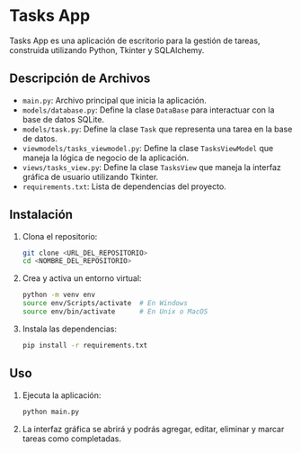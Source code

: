# Tasks App

Tasks App es una aplicación de escritorio para la gestión de tareas, construida utilizando Python, Tkinter y SQLAlchemy.

## Descripción de Archivos

- `main.py`: Archivo principal que inicia la aplicación.
- `models/database.py`: Define la clase `DataBase` para interactuar con la base de datos SQLite.
- `models/task.py`: Define la clase `Task` que representa una tarea en la base de datos.
- `viewmodels/tasks_viewmodel.py`: Define la clase `TasksViewModel` que maneja la lógica de negocio de la aplicación.
- `views/tasks_view.py`: Define la clase `TasksView` que maneja la interfaz gráfica de usuario utilizando Tkinter.
- `requirements.txt`: Lista de dependencias del proyecto.


## Instalación

1. Clona el repositorio:
    ```sh
    git clone <URL_DEL_REPOSITORIO>
    cd <NOMBRE_DEL_REPOSITORIO>
    ```

2. Crea y activa un entorno virtual:
    ```sh
    python -m venv env
    source env/Scripts/activate  # En Windows
    source env/bin/activate      # En Unix o MacOS
    ```

3. Instala las dependencias:
    ```sh
    pip install -r requirements.txt
    ```

## Uso

1. Ejecuta la aplicación:
    ```sh
    python main.py
    ```

2. La interfaz gráfica se abrirá y podrás agregar, editar, eliminar y marcar tareas como completadas.